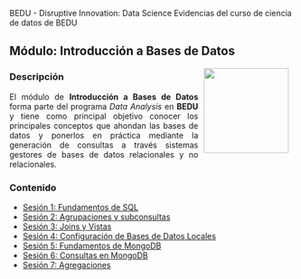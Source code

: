 BEDU - Disruptive Innovation: Data Science
Evidencias del curso de ciencia de datos de BEDU

## Módulo: Introducción a Bases de Datos

<img src="https://cdn.dribbble.com/users/776867/screenshots/6179644/mongogooo.gif" align="right" height="150" width="150" hspace="10">
<div style="text-align: justify;">

### Descripción

El módulo de __Introducción a Bases de Datos__ forma parte del programa *Data Analysis* en __BEDU__ y tiene como 
principal objetivo conocer los principales conceptos que ahondan las bases de datos y ponerlos en práctica mediante la generación de consultas a través sistemas gestores de bases de datos relacionales y no relacionales.						

### Contenido
 
 - [Sesión 1: Fundamentos de SQL](https://github.com/OscarCanongo/Data-Science-Course/blob/master/Introducci%C3%B3n%20a%20base%20de%20datos/FundamentosDeSQL/EjerciciosSesion1.sql) 
 - [Sesión 2: Agrupaciones y subconsultas](https://github.com/OscarCanongo/Data-Science-Course/blob/master/Introducci%C3%B3n%20a%20base%20de%20datos/AgrupacionesySubconsultas/EjerciciosSesion2.sql) 
 - [Sesión 3: Joins y Vistas](https://github.com/OscarCanongo/Data-Science-Course/blob/master/Introducci%C3%B3n%20a%20base%20de%20datos/JoinsYVistas/ejercicios.sql%20) 
 - [Sesión 4: Configuración de Bases de Datos Locales](https://github.com/OscarCanongo/Data-Science-Course/tree/master/Introducci%C3%B3n%20a%20base%20de%20datos/ConfiguraciondeBasesdeDatosLocales/Ejercicios) 
 - [Sesión 5: Fundamentos de MongoDB](https://github.com/OscarCanongo/Data-Science-Course/tree/master/Introducci%C3%B3n%20a%20base%20de%20datos/FundamentosdeMongoDB/ejercicios)
 - [Sesión 6: Consultas en MongoDB](https://github.com/OscarCanongo/Data-Science-Course/tree/master/Introducci%C3%B3n%20a%20base%20de%20datos/ConsultasenMongoDB/ejercicios) 
 - [Sesión 7: Agregaciones](https://github.com/OscarCanongo/Data-Science-Course/tree/master/Introducci%C3%B3n%20a%20base%20de%20datos/Agregaciones/Ejercicio) 
 
</div>
